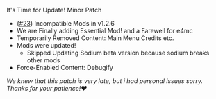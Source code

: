 It's Time for Update! Minor Patch
- ([#23](https://github.com/OptiNa-Team/OptiNa-Reborn/issues/23)) Incompatible Mods in v1.2.6
- We are Finally adding Essential Mod! and a Farewell for e4mc
- Temporarily Removed Content: Main Menu Credits etc.
- Mods were updated!
  - Skipped Updating Sodium beta version because sodium breaks other mods
- Force-Enabled Content: Debugify

_We knew that this patch is very late, but i had personal issues sorry. Thanks for your patience!❤️_
